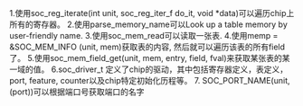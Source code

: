 1.使用soc_reg_iterate(int unit, soc_reg_iter_f do_it, void *data)可以遍历chip上所有的寄存器。
2.使用parse_memory_name可以Look up a table memory by user-friendly name.
3.使用soc_mem_read可以读取一张表.
4.使用memp = &SOC_MEM_INFO (unit, mem)获取表的内容, 然后就可以遍历该表的所有field了。
5.使用soc_mem_field_get(unit, mem, entry, field, fval)来获取某张表的某一域的值。
6.soc_driver_t 定义了chip的驱动，其中包括寄存器定义，表定义，port, feature, counter以及chip特定初始化历程等。
7. SOC_PORT_NAME(unit, (port))可以根据端口号获取端口的名字
